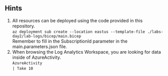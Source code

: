 ## Hints
1. All resources can be deployed using the code provided in this repository. <br>`az deployment sub create --location eastus --template-file ./labs-day2/lab-logs/bicep/main.bicep` <br> Remember to fill in the SubscriptionId parameter in the main.parameters.json file.
2. When browsing the Log Analytics Workspace, you are looking for data inside of AzureActivity. <br> `AzureActivity` <br> `| Take 10`
